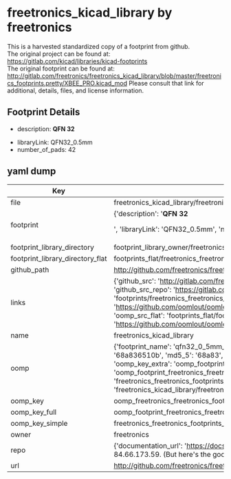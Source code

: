 # freetronics_kicad_library by freetronics  
This is a harvested standardized copy of a footprint from github.  
The original project can be found at:  
https://gitlab.com/kicad/libraries/kicad-footprints  
The original footprint can be found at:
http://gitlab.com/freetronics/freetronics_kicad_library/blob/master/freetronics_footprints.pretty/XBEE_PRO.kicad_mod
Please consult that link for additional, details, files, and license information.  
## Footprint Details
* description: <b>QFN 32</b><p>  
* libraryLink: QFN32_0.5mm  
* number_of_pads: 42  
## yaml dump  
| Key | Value |  
| --- | --- |  
| file | freetronics_kicad_library/freetronics_footprints.pretty/QFN32_0.5mm_EP.kicad_mod |  
| footprint | {'description': '<b>QFN 32</b><p>', 'libraryLink': 'QFN32_0.5mm', 'number_of_pads': 42} |  
| footprint_library_directory | footprint_library_owner/freetronics_freetronics_kicad_library |  
| footprint_library_directory_flat | footprints_flat/freetronics_freetronics_footprints_qfn32_0_5mm_ep/working |  
| github_path | http://github.com/freetronics/freetronics_kicad_library/blob/master/freetronics_footprints.pretty/QFN32_0.5mm_EP.kicad_mod |  
| links | {'github_src': 'http://gitlab.com/freetronics/freetronics_kicad_library/blob/master/freetronics_footprints.pretty/XBEE_PRO.kicad_mod', 'github_src_repo': 'https://gitlab.com/kicad/libraries/kicad-footprints', 'oomp_bot': 'footprints/freetronics_freetronics_footprints_qfn32_0_5mm_ep/working', 'oomp_bot_github': 'https://github.com/oomlout/oomlout_oomp_footprint_bot/tree/main/footprints/freetronics_freetronics_footprints_qfn32_0_5mm_ep/working', 'oomp_src_flat': 'footprints_flat/footprints_flat/freetronics_freetronics_footprints_qfn32_0_5mm_ep/working', 'oomp_src_flat_github': 'https://github.com/oomlout/oomlout_oomp_footprint_src/tree/main/footprints_flat/freetronics_freetronics_footprints_qfn32_0_5mm_ep/working'} |  
| name | freetronics_kicad_library |  
| oomp | {'footprint_name': 'qfn32_0_5mm_ep', 'library_name': 'freetronics_footprints', 'md5': '68a836510b7103ab6c827ada44ff9eb9', 'md5_10': '68a836510b', 'md5_5': '68a83', 'md5_6': '68a836', 'oomp_key': 'oomp_freetronics_freetronics_footprints_qfn32_0_5mm_ep', 'oomp_key_extra': 'oomp_footprint_freetronics_freetronics_footprints_qfn32_0_5mm_ep', 'oomp_key_full': 'oomp_footprint_freetronics_freetronics_footprints_qfn32_0_5mm_ep_68a836', 'oomp_key_simple': 'freetronics_freetronics_footprints_qfn32_0_5mm_ep', 'original_filename': 'freetronics_kicad_library/freetronics_footprints.pretty/QFN32_0.5mm_EP.kicad_mod', 'owner_name': 'freetronics'} |  
| oomp_key | oomp_freetronics_freetronics_footprints_qfn32_0_5mm_ep |  
| oomp_key_full | oomp_footprint_freetronics_freetronics_footprints_qfn32_0_5mm_ep |  
| oomp_key_simple | freetronics_freetronics_footprints_qfn32_0_5mm_ep |  
| owner | freetronics |  
| repo | {'documentation_url': 'https://docs.github.com/rest/overview/resources-in-the-rest-api#rate-limiting', 'message': "API rate limit exceeded for 84.66.173.59. (But here's the good news: Authenticated requests get a higher rate limit. Check out the documentation for more details.)"} |  
| url | http://github.com/freetronics/freetronics_kicad_library |  

